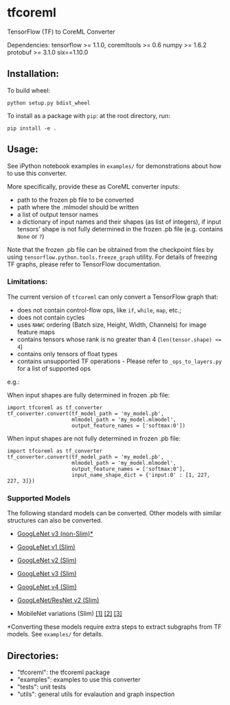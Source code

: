 # tfcoreml
TensorFlow (TF) to CoreML Converter

Dependencies: 
tensorflow >= 1.1.0, 
coremltools >= 0.6
numpy >= 1.6.2
protobuf >= 3.1.0
six==1.10.0

## Installation:

To build wheel:
```
python setup.py bdist_wheel
```

To install as a package with `pip`: at the root directory, run:
```
pip install -e .
```

## Usage:

See iPython notebook examples in `examples/` for demonstrations about
how to use this converter.

More specifically, provide these as CoreML converter inputs:
- path to the frozen pb file to be converted
- path where the .mlmodel should be written
- a list of output tensor names
- a dictionary of input names and their shapes (as list of integers), 
  if input tensors' shape is not fully determined in the frozen .pb file 
	(e.g. contains `None` or `?`)

Note that the frozen .pb file can be obtained from the checkpoint files
by using `tensorflow.python.tools.freeze_graph` utility. 
For details of freezing TF graphs, please refer to TensorFlow documentation.

### Limitations:

The current version of `tfcoreml` can only convert a TensorFlow graph that:

- does not contain control-flow ops, like `if`, `while`, `map`, etc.;
- does not contain cycles
- uses `NHWC` ordering (Batch size, Height, Width, Channels) for image feature maps
- contains tensors whose rank is no greater than 4 (`len(tensor.shape) <= 4`)
- contains only tensors of float types
- contains unsupported TF operations - Please refer to `_ops_to_layers.py` 
    for a list of supported ops

e.g.:

When input shapes are fully determined in frozen .pb file:
```
import tfcoreml as tf_converter
tf_converter.convert(tf_model_path = 'my_model.pb',
                     mlmodel_path = 'my_model.mlmodel',
                     output_feature_names = ['softmax:0'])					
```

When input shapes are not fully determined in frozen .pb file:
```
import tfcoreml as tf_converter
tf_converter.convert(tf_model_path = 'my_model.pb',
                     mlmodel_path = 'my_model.mlmodel',
                     output_feature_names = ['softmax:0'],
                     input_name_shape_dict = {'input:0' : [1, 227, 227, 3]})
```

### Supported Models

The following standard models can be converted. Other models with similar structures can also be converted. 

- [GoogLeNet v3 (non-Slim)*](https://storage.googleapis.com/download.tensorflow.org/models/inception_dec_2015.zip) 

- [GoogLeNet v1 (Slim)](https://storage.googleapis.com/download.tensorflow.org/models/inception_v1_2016_08_28_frozen.pb.tar.gz)

- [GoogLeNet v2 (Slim)](https://storage.googleapis.com/download.tensorflow.org/models/inception_v2_2016_08_28_frozen.pb.tar.gz)

- [GoogLeNet v3 (Slim)](https://storage.googleapis.com/download.tensorflow.org/models/inception_v3_2016_08_28_frozen.pb.tar.gz)

- [GoogLeNet v4 (Slim)](https://storage.googleapis.com/download.tensorflow.org/models/inception_v4_2016_09_09_frozen.pb.tar.gz)

- [GoogLeNet/ResNet v2 (Slim)](https://storage.googleapis.com/download.tensorflow.org/models/inception_resnet_v2_2016_08_30_frozen.pb.tar.gz)

- MobileNet variations (Slim) [[1]](https://storage.googleapis.com/download.tensorflow.org/models/mobilenet_v1_0.25_128_frozen.tgz)
    [[2]](https://storage.googleapis.com/download.tensorflow.org/models/mobilenet_v1_0.50_128_frozen.tgz)
		[[3]](https://storage.googleapis.com/download.tensorflow.org/models/mobilenet_v1_0.75_128_frozen.tgz)

*Converting these models require extra steps to extract subgraphs from TF
models. See `examples/` for details. 


## Directories:
- "tfcoreml": the tfcoreml package
- "examples": examples to use this converter
- "tests": unit tests
- "utils": general utils for evalaution and graph inspection

